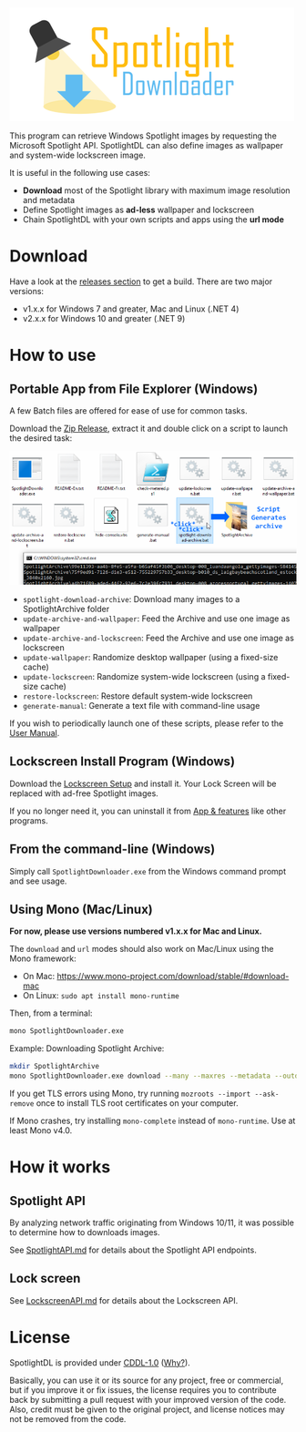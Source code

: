 ﻿![SpotlightDL](Images/logo.png)

This program can retrieve Windows Spotlight images by requesting the Microsoft Spotlight API.
SpotlightDL can also define images as wallpaper and system-wide lockscreen image.

It is useful in the following use cases:
 - **Download** most of the Spotlight library with maximum image resolution and metadata
 - Define Spotlight images as **ad-less** wallpaper and lockscreen
 - Chain SpotlightDL with your own scripts and apps using the **url mode**

# Download

Have a look at the [releases section](https://github.com/ORelio/Spotlight-Downloader/releases) to get a build. There are two major versions:
* v1.x.x for Windows 7 and greater, Mac and Linux (.NET 4)
* v2.x.x for Windows 10 and greater (.NET 9)

# How to use

## Portable App from File Explorer (Windows)

A few Batch files are offered for ease of use for common tasks.

Download the [Zip Release](https://github.com/ORelio/Spotlight-Downloader/releases), extract it and double click on a script to launch the desired task:

![Screenshot: Launching Spotlight Batch file from File Explorer](Images/batch-script-example.png)

 - `spotlight-download-archive`: Download many images to a SpotlightArchive folder
 - `update-archive-and-wallpaper`: Feed the Archive and use one image as wallpaper
 - `update-archive-and-lockscreen`: Feed the Archive and use one image as lockscreen
 - `update-wallpaper`: Randomize desktop wallpaper (using a fixed-size cache)
 - `update-lockscreen`: Randomize system-wide lockscreen (using a fixed-size cache)
 - `restore-lockscreen`: Restore default system-wide lockscreen
 - `generate-manual`: Generate a text file with command-line usage

If you wish to periodically launch one of these scripts, please refer to the [User Manual](README-En.txt).

## Lockscreen Install Program (Windows)

Download the [Lockscreen Setup](https://github.com/ORelio/Spotlight-Downloader/releases) and install it. Your Lock Screen will be replaced with ad-free Spotlight images.

If you no longer need it, you can uninstall it from [App & features](https://support.microsoft.com/en-us/windows/uninstall-or-remove-apps-and-programs-in-windows-4b55f974-2cc6-2d2b-d092-5905080eaf98) like other programs.

## From the command-line (Windows)

Simply call `SpotlightDownloader.exe` from the Windows command prompt and see usage.

## Using Mono (Mac/Linux)

**For now, please use versions numbered v1.x.x for Mac and Linux.**

The `download` and `url` modes should also work on Mac/Linux using the Mono framework:

* On Mac: https://www.mono-project.com/download/stable/#download-mac
* On Linux: `sudo apt install mono-runtime`

Then, from a terminal:

```bash
mono SpotlightDownloader.exe
```
Example: Downloading Spotlight Archive:

```bash
mkdir SpotlightArchive
mono SpotlightDownloader.exe download --many --maxres --metadata --outdir SpotlightArchive
```

If you get TLS errors using Mono, try running `mozroots --import --ask-remove` once to install TLS root certificates on your computer.

If Mono crashes, try installing `mono-complete` instead of `mono-runtime`. Use at least Mono v4.0.

# How it works

## Spotlight API

By analyzing network traffic originating from Windows 10/11, it was possible to determine how to downloads images.

See [SpotlightAPI.md](SpotlightAPI.md) for details about the Spotlight API endpoints.

## Lock screen

See [LockscreenAPI.md](LockscreenAPI.md) for details about the Lockscreen API.

# License

SpotlightDL is provided under [CDDL-1.0](http://opensource.org/licenses/CDDL-1.0) ([Why?](http://qstuff.blogspot.fr/2007/04/why-cddl.html)).

Basically, you can use it or its source for any project, free or commercial, but if you improve it or fix issues,
the license requires you to contribute back by submitting a pull request with your improved version of the code.
Also, credit must be given to the original project, and license notices may not be removed from the code.
